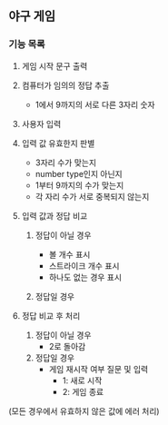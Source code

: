 ## 야구 게임

### 기능 목록

1. 게임 시작 문구 출력
2. 컴퓨터가 임의의 정답 추출
   - 1에서 9까지의 서로 다른 3자리 숫자
3. 사용자 입력
4. 입력 값 유효한지 판별
   - 3자리 수가 맞는지
   - number type인지 아닌지
   - 1부터 9까지의 수가 맞는지
   - 각 자리 수가 서로 중복되지 않는지
5. 입력 값과 정답 비교

   1. 정답이 아닐 경우

      - 볼 개수 표시
      - 스트라이크 개수 표시
      - 하나도 없는 경우 표시

   2. 정답일 경우

6. 정답 비교 후 처리
   1. 정답이 아닐 경우
      - 2로 돌아감
   2. 정답일 경우
      - 게임 재시작 여부 질문 및 입력
        - 1: 새로 시작
        - 2: 게임 종료

(모든 경우에서 유효하지 않은 값에 에러 처리)
